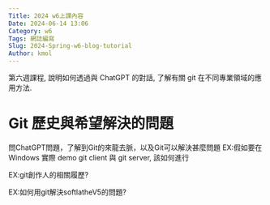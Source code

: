 ```yaml
---
Title: 2024 w6上課內容
Date: 2024-06-14 13:06
Category: w6
Tags: 網誌編寫
Slug: 2024-Spring-w6-blog-tutorial
Author: kmol
---
```


 第六週課程, 說明如何透過與 ChatGPT 的對話, 了解有關 git 在不同專業領域的應用方法.

<!-- PELICAN_END_SUMMARY -->

# Git 歷史與希望解決的問題
問ChatGPT問題，了解到Git的來龍去脈，以及Git可以解決甚麼問題
EX:假如要在 Windows 實際 demo git client 與 git server, 該如何進行 

EX:git創作人的相關履歷?

EX:如何用git解決softlatheV5的問題?
